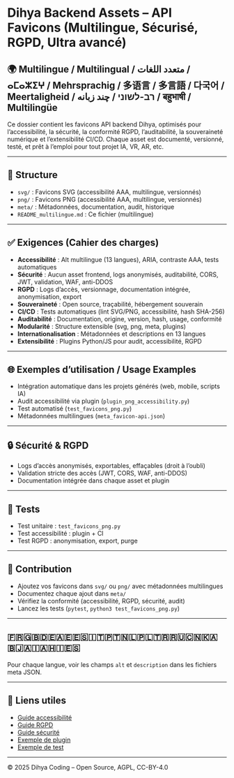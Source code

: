 # Dihya Backend Assets – API Favicons (Multilingue, Sécurisé, RGPD, Ultra avancé)

## 🌍 Multilingue / Multilingual / متعدد اللغات / ⴰⵎⴰⵣⵉⵖ / Mehrsprachig / 多语言 / 多言語 / 다국어 / Meertaligheid / רב-לשוני / چند زبانه / बहुभाषी / Multilingüe

Ce dossier contient les favicons API backend Dihya, optimisés pour l’accessibilité, la sécurité, la conformité RGPD, l’auditabilité, la souveraineté numérique et l’extensibilité CI/CD. Chaque asset est documenté, versionné, testé, et prêt à l’emploi pour tout projet IA, VR, AR, etc.

---

## 📁 Structure

- `svg/` : Favicons SVG (accessibilité AAA, multilingue, versionnés)
- `png/` : Favicons PNG (accessibilité AAA, multilingue, versionnés)
- `meta/` : Métadonnées, documentation, audit, historique
- `README_multilingue.md` : Ce fichier (multilingue)

---

## ✅ Exigences (Cahier des charges)

- **Accessibilité** : Alt multilingue (13 langues), ARIA, contraste AAA, tests automatiques
- **Sécurité** : Aucun asset frontend, logs anonymisés, auditabilité, CORS, JWT, validation, WAF, anti-DDOS
- **RGPD** : Logs d’accès, versionnage, documentation intégrée, anonymisation, export
- **Souveraineté** : Open source, traçabilité, hébergement souverain
- **CI/CD** : Tests automatiques (lint SVG/PNG, accessibilité, hash SHA-256)
- **Auditabilité** : Documentation, origine, version, hash, usage, conformité
- **Modularité** : Structure extensible (svg, png, meta, plugins)
- **Internationalisation** : Métadonnées et descriptions en 13 langues
- **Extensibilité** : Plugins Python/JS pour audit, accessibilité, RGPD

---

## 🌐 Exemples d’utilisation / Usage Examples

- Intégration automatique dans les projets générés (web, mobile, scripts IA)
- Audit accessibilité via plugin (`plugin_png_accessibility.py`)
- Test automatisé (`test_favicons_png.py`)
- Métadonnées multilingues (`meta_favicon-api.json`)

---

## 🔒 Sécurité & RGPD

- Logs d’accès anonymisés, exportables, effaçables (droit à l’oubli)
- Validation stricte des accès (JWT, CORS, WAF, anti-DDOS)
- Documentation intégrée dans chaque asset et plugin

---

## 🧪 Tests

- Test unitaire : `test_favicons_png.py`
- Test accessibilité : plugin + CI
- Test RGPD : anonymisation, export, purge

---

## 📝 Contribution

- Ajoutez vos favicons dans `svg/` ou `png/` avec métadonnées multilingues
- Documentez chaque ajout dans `meta/`
- Vérifiez la conformité (accessibilité, RGPD, sécurité, audit)
- Lancez les tests (`pytest`, `python3 test_favicons_png.py`)

---

## 🇫🇷🇬🇧🇩🇪🇦🇪🇪🇸🇮🇹🇵🇹🇳🇱🇵🇱🇹🇷🇷🇺🇨🇳🇰🇦🇧🇯🇦🇮🇦🇭🇮🇪🇸

Pour chaque langue, voir les champs `alt` et `description` dans les fichiers meta JSON.

---

## 🔗 Liens utiles

- [Guide accessibilité](../meta/ACCESSIBILITY_GUIDE.md)
- [Guide RGPD](../meta/LEGAL_COMPLIANCE_GUIDE.md)
- [Guide sécurité](../meta/SECURITY.md)
- [Exemple de plugin](plugin_png_accessibility.py)
- [Exemple de test](test_favicons_png.py)

---

© 2025 Dihya Coding – Open Source, AGPL, CC-BY-4.0
